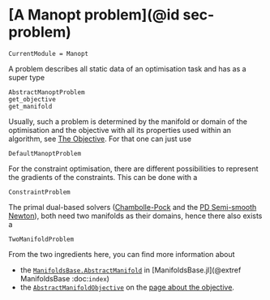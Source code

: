 # [A Manopt problem](@id sec-problem)

```@meta
CurrentModule = Manopt
```

A problem describes all static data of an optimisation task and has as a super type

```@docs
AbstractManoptProblem
get_objective
get_manifold
```

Usually, such a problem is determined by the manifold or domain of the optimisation and the objective with all its properties used within an algorithm, see [The Objective](objective.md). For that one can just use

```@docs
DefaultManoptProblem
```

For the constraint optimisation, there are different possibilities to represent the gradients
of the constraints. This can be done with a

```
ConstraintProblem
```

The primal dual-based solvers ([Chambolle-Pock](../solvers/ChambollePock.md) and the [PD Semi-smooth Newton](../solvers/primal_dual_semismooth_Newton.md)),
both need two manifolds as their domains, hence there also exists a

```@docs
TwoManifoldProblem
```

From the two ingredients here, you can find more information about
* the [`ManifoldsBase.AbstractManifold`](@extref) in [ManifoldsBase.jl](@extref ManifoldsBase :doc:`index`)
* the [`AbstractManifoldObjective`](@ref) on the [page about the objective](objective.md).